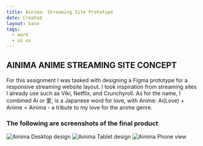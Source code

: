 ```yaml
---
title: Ainima- Streaming Site Prototype
date: Created
layout: base
tags:
  - work
  - ui ux
---
```

  <section class="project-descrption">
  <h1>
     AINIMA ANIME STREAMING SITE CONCEPT
  </h1>
  <p>
      For this assignment I was tasked with designing a Figma prototype for a responsive streaming website layout. I took inspiration from streaming sites I already use such as Viki, Netflix, and Crunchyroll. As for the name, I combined Ai or 愛, is a Japanese word for love, with Anime: Ai(Love) + Anime = Ainima - a tribute to my love for the anime genre.
  </p>
  </section>
  <section class="project-img">
      <h3>The following are screenshots of the final product</h3>
      <img src="/images/ainima streaming desktop-1.jpg" alt="Ainima Desktop design">
      <img src="/images/ainima streaming tablet-1-1.jpg" alt="Ainima Tablet design">
      <img src="/images/ainima streaming mobile-1-1.jpg" alt="Ainima Phone view">
  </section>
